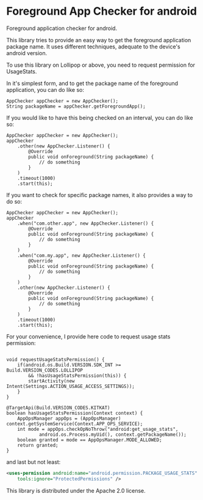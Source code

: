 # Foreground App Checker for android

Foreground application checker for android.

This library tries to provide an easy way to get the foreground application package name. It uses different techniques, adequate to the device's android version.

To use this library on Lollipop or above, you need to request permission for UsageStats.

In it's simplest form, and to get the package name of the foreground application, you can do like so:

```android
AppChecker appChecker = new AppChecker();
String packageName = appChecker.getForegroundApp();
```

If you would like to have this being checked on an interval, you can do like so:

```android
AppChecker appChecker = new AppChecker();
appChecker
    .other(new AppChecker.Listener() {
        @Override
        public void onForeground(String packageName) {
            // do something
        }
    )
    .timeout(1000)
    .start(this);
```

If you want to check for specific package names, it also provides a way to do so:

```android
AppChecker appChecker = new AppChecker();
appChecker
    .when("com.other.app", new AppChecker.Listener() {
        @Override
        public void onForeground(String packageName) {
            // do something
        }
    )
    .when("com.my.app", new AppChecker.Listener() {
        @Override
        public void onForeground(String packageName) {
            // do something
        }
    )
    .other(new AppChecker.Listener() {
        @Override
        public void onForeground(String packageName) {
            // do something
        }
    )
    .timeout(1000)
    .start(this);
```

For your convenience, I provide here code to request usage stats permission:

```android
    
void requestUsageStatsPermission() {
    if(android.os.Build.VERSION.SDK_INT >= Build.VERSION_CODES.LOLLIPOP 
        && !hasUsageStatsPermission(this)) {
        startActivity(new Intent(Settings.ACTION_USAGE_ACCESS_SETTINGS));
    }
}

@TargetApi(Build.VERSION_CODES.KITKAT)
boolean hasUsageStatsPermission(Context context) {
    AppOpsManager appOps = (AppOpsManager) context.getSystemService(Context.APP_OPS_SERVICE);
    int mode = appOps.checkOpNoThrow("android:get_usage_stats",
            android.os.Process.myUid(), context.getPackageName());
    boolean granted = mode == AppOpsManager.MODE_ALLOWED;
    return granted;
}
```

and last but not least:

```xml
<uses-permission android:name="android.permission.PACKAGE_USAGE_STATS"
    tools:ignore="ProtectedPermissions" />
```

This library is distributed under the Apache 2.0 license.

